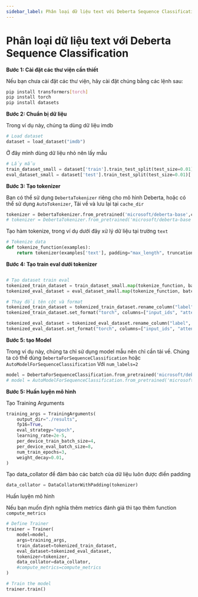 ```yaml
---
sidebar_label: Phân loại dữ liệu text với Deberta Sequence Classification
---
```

#  Phân loại dữ liệu text với Deberta Sequence Classification

**Bước 1: Cài đặt các thư viện cần thiết**

Nếu bạn chưa cài đặt các thư viện, hãy cài đặt chúng bằng các lệnh sau:

```bash
pip install transformers[torch]
pip install torch
pip install datasets
```

**Bước 2: Chuẩn bị dữ liệu**

Trong ví dụ này, chúng ta dùng dữ liệu imdb

```python
# Load dataset
dataset = load_dataset("imdb")
```

Ở đây mình dùng dữ liệu nhỏ nên lấy mẫu

```python
# Lấy mẫu
train_dataset_small = dataset['train'].train_test_split(test_size=0.01)['test']
eval_dataset_small = dataset['test'].train_test_split(test_size=0.01)['test']
```

**Bước 3: Tạo tokenizer**

Bạn có thể sử dụng `DebertaTokenizer` riêng cho mô hình Deberta, hoặc có thể sử dụng `AutoTokenizer`, Tải về và lưu lại tại `cache_dir`

```python
tokenizer = DebertaTokenizer.from_pretrained('microsoft/deberta-base',cache_dir='D:/Vendors/huggingface/hub/')
# tokenizer = DebertaTokenizer.from_pretrained('microsoft/deberta-base',cache_dir='D:/Vendors/huggingface/hub/')
```

Tạo hàm tokenize, trong ví dụ dưới đây xử lý dữ liệu tại trường `text`

```python
# Tokenize data
def tokenize_function(examples):
    return tokenizer(examples['text'], padding="max_length", truncation=True, max_length=1024)
```

**Bước 4: Tạo train eval dưới tokenizer**

```python

# Tạo dataset train eval
tokenized_train_dataset = train_dataset_small.map(tokenize_function, batched=True)
tokenized_eval_dataset = eval_dataset_small.map(tokenize_function, batched=True)

# Thay đổi tên cột và format
tokenized_train_dataset = tokenized_train_dataset.rename_column("label", "labels")
tokenized_train_dataset.set_format("torch", columns=["input_ids", "attention_mask", "labels"])

tokenized_eval_dataset = tokenized_eval_dataset.rename_column("label", "labels")
tokenized_eval_dataset.set_format("torch", columns=["input_ids", "attention_mask", "labels"])
```

**Bước 5: tạo Model**

Trong ví dụ này, chúng ta chỉ sử dụng model mẫu nên chỉ cần tải về. Chúng ta có thể dùng `DebertaForSequenceClassification` hoặc `AutoModelForSequenceClassification`
Với `num_labels=2`

```python
model = DebertaForSequenceClassification.from_pretrained('microsoft/deberta-base', num_labels=2,cache_dir='D:/Vendors/huggingface/hub/')
# model = AutoModelForSequenceClassification.from_pretrained('microsoft/deberta-base', num_labels=2,cache_dir='D:/Vendors/huggingface/hub/')
```


**Bước 5: Huấn luyện mô hình**

Tạo Training Arguments

```python
training_args = TrainingArguments(
    output_dir="./results",
    fp16=True,
    eval_strategy="epoch",
    learning_rate=2e-5,
    per_device_train_batch_size=4,
    per_device_eval_batch_size=8,
    num_train_epochs=3,
    weight_decay=0.01,
)

```

Tạo data_collator để đảm bảo các batch của dữ liệu luôn được điền padding

```python
data_collator = DataCollatorWithPadding(tokenizer)
```

Huấn luyện mô hình

Nếu bạn muốn định nghĩa thêm metrics đánh giá thì tạo thêm function `compute_metrics`

```python
# Define Trainer
trainer = Trainer(
    model=model,
    args=training_args,
    train_dataset=tokenized_train_dataset,
    eval_dataset=tokenized_eval_dataset,
    tokenizer=tokenizer,
    data_collator=data_collator,
    #compute_metrics=compute_metrics
)

# Train the model
trainer.train()
```